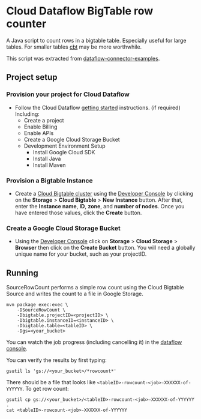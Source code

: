 # Cloud Dataflow BigTable row counter

A Java script to count rows in a bigtable table. Especially useful for large
tables. For smaller tables
[cbt](https://cloud.google.com/bigtable/docs/cbt-reference#count_rows_in_a_table)
may be more worthwhile.

This script was extracted from
[dataflow-connector-examples](https://github.com/GoogleCloudPlatform/cloud-bigtable-examples/tree/7673bd4e740b26d5d47114582032e521ae04629f/java/dataflow-connector-examples).

## Project setup

### Provision your project for Cloud Dataflow

* Follow the Cloud Dataflow [getting started](https://cloud.google.com/dataflow/getting-started) instructions. (if required) Including:
  * Create a project
  * Enable Billing
  * Enable APIs
  * Create a Google Cloud Storage Bucket
  * Development Environment Setup
      * Install Google Cloud SDK
      * Install Java
      * Install Maven

### Provision a Bigtable Instance

* Create a [Cloud Bigtable cluster](https://cloud.google.com/bigtable/docs/creating-cluster) using the [Developer Console](https://cloud.google.com/console) by clicking on the **Storage** > **Cloud Bigtable** > **New Instance** button.  After that, enter the **Instance name**, **ID**, **zone**, and **number of nodes**. Once you have entered those values, click the **Create** button.

### Create a Google Cloud Storage Bucket

* Using the [Developer Console](https://cloud.google.com/console) click on **Storage** > **Cloud Storage** > **Browser** then click on the **Create Bucket** button.  You will need a globally unique name for your bucket, such as your projectID.

## Running

SourceRowCount performs a simple row count using the Cloud Bigtable Source and writes the count to a file in Google Storage.

    mvn package exec:exec \
        -DSourceRowCount \
        -Dbigtable.projectID=<projectID> \
        -Dbigtable.instanceID=<instanceID> \
        -Dbigtable.table=<tableID> \
        -Dgs=<your_bucket>
        
You can watch the job progress (including cancelling it) in the
[dataflow console](https://console.cloud.google.com/dataflow/jobs).

You can verify the results by first typing:

    gsutil ls 'gs://<your_bucket>/*rowcount*'

There should be a file that looks like
`<tableID>-rowcount-<job>-XXXXXX-of-YYYYYY`.
To get row count:

    gsutil cp gs://<your_bucket>/<tableID>-rowcount-<job>-XXXXXX-of-YYYYYY .
    cat <tableID>-rowcount-<job>-XXXXXX-of-YYYYYY
